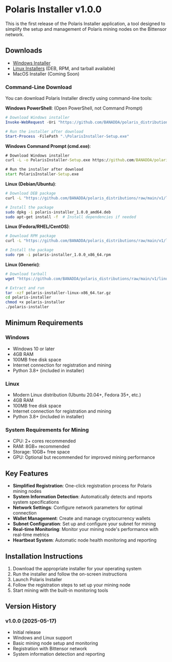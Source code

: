 # Polaris Installer v1.0.0

This is the first release of the Polaris Installer application, a tool designed to simplify the setup and management of Polaris mining nodes on the Bittensor network.

## Downloads

- [Windows Installer](./windows/PolarisInstaller-Setup.exe)
- [Linux Installers](./linux/) (DEB, RPM, and tarball available)
- MacOS Installer (Coming Soon)

### Command-Line Download

You can download Polaris Installer directly using command-line tools:

**Windows PowerShell**: (Open PowerShell, not Command Prompt)
```powershell
# Download Windows installer
Invoke-WebRequest -Uri "https://github.com/BANADDA/polaris_distributions/raw/main/v1/windows/PolarisInstaller-Setup.exe" -OutFile "PolarisInstaller-Setup.exe"

# Run the installer after download
Start-Process -FilePath ".\PolarisInstaller-Setup.exe"
```

**Windows Command Prompt (cmd.exe)**:
```cmd
# Download Windows installer
curl -L -o PolarisInstaller-Setup.exe https://github.com/BANADDA/polaris_distributions/raw/main/v1/windows/PolarisInstaller-Setup.exe

# Run the installer after download
start PolarisInstaller-Setup.exe
```

**Linux (Debian/Ubuntu)**:
```bash
# Download DEB package
curl -L "https://github.com/BANADDA/polaris_distributions/raw/main/v1/linux/polaris-installer_1.0.0_amd64.deb" -o "polaris-installer_1.0.0_amd64.deb"

# Install the package
sudo dpkg -i polaris-installer_1.0.0_amd64.deb
sudo apt-get install -f  # Install dependencies if needed
```

**Linux (Fedora/RHEL/CentOS)**:
```bash
# Download RPM package
curl -L "https://github.com/BANADDA/polaris_distributions/raw/main/v1/linux/polaris-installer_1.0.0_x86_64.rpm" -o "polaris-installer_1.0.0_x86_64.rpm"

# Install the package
sudo rpm -i polaris-installer_1.0.0_x86_64.rpm
```

**Linux (Generic)**:
```bash
# Download tarball
wget "https://github.com/BANADDA/polaris_distributions/raw/main/v1/linux/polaris-installer-linux-x86_64.tar.gz"

# Extract and run
tar -xzf polaris-installer-linux-x86_64.tar.gz
cd polaris-installer
chmod +x polaris-installer
./polaris-installer
```

## Minimum Requirements

### Windows
- Windows 10 or later
- 4GB RAM
- 100MB free disk space
- Internet connection for registration and mining
- Python 3.8+ (included in installer)

### Linux
- Modern Linux distribution (Ubuntu 20.04+, Fedora 35+, etc.)
- 4GB RAM
- 100MB free disk space
- Internet connection for registration and mining
- Python 3.8+ (included in installer)

### System Requirements for Mining
- CPU: 2+ cores recommended
- RAM: 8GB+ recommended
- Storage: 10GB+ free space
- GPU: Optional but recommended for improved mining performance

## Key Features

- **Simplified Registration**: One-click registration process for Polaris mining nodes
- **System Information Detection**: Automatically detects and reports system specifications
- **Network Settings**: Configure network parameters for optimal connection
- **Wallet Management**: Create and manage cryptocurrency wallets
- **Subnet Configuration**: Set up and configure your subnet for mining
- **Real-time Monitoring**: Monitor your mining node's performance with real-time metrics
- **Heartbeat System**: Automatic node health monitoring and reporting

## Installation Instructions

1. Download the appropriate installer for your operating system
2. Run the installer and follow the on-screen instructions
3. Launch Polaris Installer
4. Follow the registration steps to set up your mining node
5. Start mining with the built-in monitoring tools

## Version History

### v1.0.0 (2025-05-17)
- Initial release
- Windows and Linux support
- Basic mining node setup and monitoring
- Registration with Bittensor network
- System information detection and reporting 